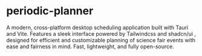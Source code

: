 # periodic-planner

A modern, cross-platform desktop scheduling application built with Tauri and Vite. Features a sleek interface powered by Tailwindcss and shadcn/ui , designed for efficient and customizable planning of science fair events with ease and fairness in mind. Fast, lightweight, and fully open-source.
